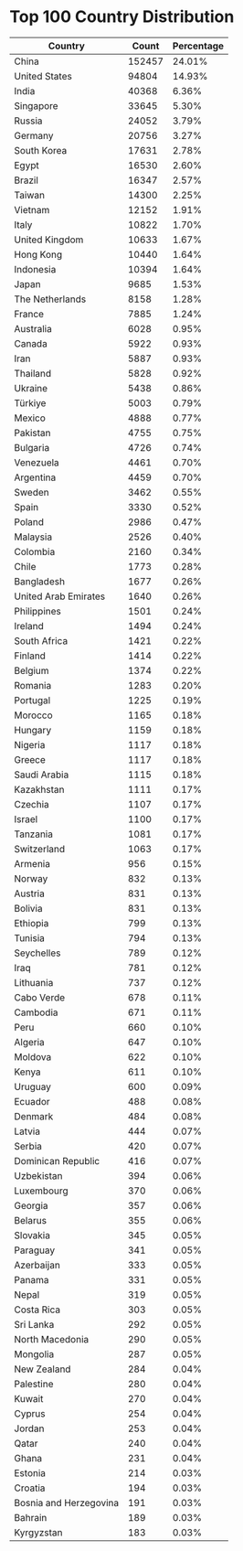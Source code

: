 # Top 100 Country Distribution
| Country | Count | Percentage |
|----|----|----|
| China | 152457 | 24.01% |
| United States | 94804 | 14.93% |
| India | 40368 | 6.36% |
| Singapore | 33645 | 5.30% |
| Russia | 24052 | 3.79% |
| Germany | 20756 | 3.27% |
| South Korea | 17631 | 2.78% |
| Egypt | 16530 | 2.60% |
| Brazil | 16347 | 2.57% |
| Taiwan | 14300 | 2.25% |
| Vietnam | 12152 | 1.91% |
| Italy | 10822 | 1.70% |
| United Kingdom | 10633 | 1.67% |
| Hong Kong | 10440 | 1.64% |
| Indonesia | 10394 | 1.64% |
| Japan | 9685 | 1.53% |
| The Netherlands | 8158 | 1.28% |
| France | 7885 | 1.24% |
| Australia | 6028 | 0.95% |
| Canada | 5922 | 0.93% |
| Iran | 5887 | 0.93% |
| Thailand | 5828 | 0.92% |
| Ukraine | 5438 | 0.86% |
| Türkiye | 5003 | 0.79% |
| Mexico | 4888 | 0.77% |
| Pakistan | 4755 | 0.75% |
| Bulgaria | 4726 | 0.74% |
| Venezuela | 4461 | 0.70% |
| Argentina | 4459 | 0.70% |
| Sweden | 3462 | 0.55% |
| Spain | 3330 | 0.52% |
| Poland | 2986 | 0.47% |
| Malaysia | 2526 | 0.40% |
| Colombia | 2160 | 0.34% |
| Chile | 1773 | 0.28% |
| Bangladesh | 1677 | 0.26% |
| United Arab Emirates | 1640 | 0.26% |
| Philippines | 1501 | 0.24% |
| Ireland | 1494 | 0.24% |
| South Africa | 1421 | 0.22% |
| Finland | 1414 | 0.22% |
| Belgium | 1374 | 0.22% |
| Romania | 1283 | 0.20% |
| Portugal | 1225 | 0.19% |
| Morocco | 1165 | 0.18% |
| Hungary | 1159 | 0.18% |
| Nigeria | 1117 | 0.18% |
| Greece | 1117 | 0.18% |
| Saudi Arabia | 1115 | 0.18% |
| Kazakhstan | 1111 | 0.17% |
| Czechia | 1107 | 0.17% |
| Israel | 1100 | 0.17% |
| Tanzania | 1081 | 0.17% |
| Switzerland | 1063 | 0.17% |
| Armenia | 956 | 0.15% |
| Norway | 832 | 0.13% |
| Austria | 831 | 0.13% |
| Bolivia | 831 | 0.13% |
| Ethiopia | 799 | 0.13% |
| Tunisia | 794 | 0.13% |
| Seychelles | 789 | 0.12% |
| Iraq | 781 | 0.12% |
| Lithuania | 737 | 0.12% |
| Cabo Verde | 678 | 0.11% |
| Cambodia | 671 | 0.11% |
| Peru | 660 | 0.10% |
| Algeria | 647 | 0.10% |
| Moldova | 622 | 0.10% |
| Kenya | 611 | 0.10% |
| Uruguay | 600 | 0.09% |
| Ecuador | 488 | 0.08% |
| Denmark | 484 | 0.08% |
| Latvia | 444 | 0.07% |
| Serbia | 420 | 0.07% |
| Dominican Republic | 416 | 0.07% |
| Uzbekistan | 394 | 0.06% |
| Luxembourg | 370 | 0.06% |
| Georgia | 357 | 0.06% |
| Belarus | 355 | 0.06% |
| Slovakia | 345 | 0.05% |
| Paraguay | 341 | 0.05% |
| Azerbaijan | 333 | 0.05% |
| Panama | 331 | 0.05% |
| Nepal | 319 | 0.05% |
| Costa Rica | 303 | 0.05% |
| Sri Lanka | 292 | 0.05% |
| North Macedonia | 290 | 0.05% |
| Mongolia | 287 | 0.05% |
| New Zealand | 284 | 0.04% |
| Palestine | 280 | 0.04% |
| Kuwait | 270 | 0.04% |
| Cyprus | 254 | 0.04% |
| Jordan | 253 | 0.04% |
| Qatar | 240 | 0.04% |
| Ghana | 231 | 0.04% |
| Estonia | 214 | 0.03% |
| Croatia | 194 | 0.03% |
| Bosnia and Herzegovina | 191 | 0.03% |
| Bahrain | 189 | 0.03% |
| Kyrgyzstan | 183 | 0.03% |

